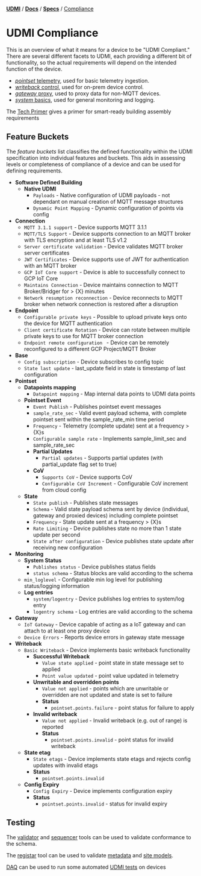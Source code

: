 [**UDMI**](../../) / [**Docs**](../) / [**Specs**](./) / [Compliance](#)

# UDMI Compliance

This is an overview of what it means for a device to be "UDMI Compliant."
There are several different facets to UDMI, each providing a different
bit of functionality, so the actual requirements will depend on the
intended function of the device.

* [_pointset_ telemetry](../messages/pointset.md), used for basic telemetry ingestion.
* [_writeback_ control](./sequences/writeback.md), used for on-prem device control.
* [_gateway_ proxy](gateway.md), used to proxy data for non-MQTT devices.
* [_system_ basics](../messages/system.md), used for general monitoring and logging.

The [Tech Primer](../tech_primer.md) gives a primer for smart-ready building assembly requirements

## Feature Buckets

The _feature buckets_ list classifies the defined functionality within the UDMI specification into
individual features and buckets. This aids in assessing levels or completeness of compliance of a
device and can be used for defining requirements.

*   **Software Defined Building**
    *   **Native UDMI**
        *   `Payloads` - Native configuration of UDMI payloads - not dependant on manual creation of MQTT message structures
        *   `Dynamic Point Mapping` - Dynamic configuration of points via config
*   **Connection**
    *   `MQTT 3.1.1 support` - Device supports MQTT 3.1.1
    *   `MQTT/TLS Support` - Device supports connection to an MQTT broker with TLS encryption and at least TLS v1.2
    *   `Server certificate validation` - Device validates MQTT broker server certificates
    *   `JWT Certificates` - Device supports use of JWT for authentication with an MQTT broker
    *   `GCP IoT Core support` - Device is able to successfully connect to  GCP IoT Core
    *   `Maintains Connection` - Device maintains connection to MQTT Broker/Bridger for > {X} minutes
    *   `Network resumption reconnection` - Device reconnects to MQTT broker when network connection is restored after a disruption
*   **Endpoint**
    *   `Configurable private keys` - Possible to upload private keys onto the device for MQTT authentication
    *   `Client certificate Rotation` - Device can rotate between multiple private keys to use for MQTT broker connection
    *   `Endpoint remote configuration ` - Device can be remotely reconfigured to a different GCP Project/MQTT Broker
*   **Base**
    *   `Config subscription` - Device subscribes to config topic
    *   `State last update` - last_update field in state is timestamp of last configuration
*   **Pointset**
    *   **Datapoints mapping**
        *   `Datapoint mapping` - Map internal data points to UDMI data points
    *   **Pointset Event**
        *   `Event Publish` - Publishes pointset event messages
        *   `sample_rate_sec` - Valid event payload schema, with complete pointset sent within the sample_rate_min time period
        *   `Frequency` - Telemetry (complete update) sent at a frequency > {X}s
        *   `Configurable sample rate` - Implements sample_limit_sec and sample_rate_sec
        *   **Partial Updates**
            *   `Partial updates` - Supports partial updates (with partial_update flag set to true)
        *   **CoV**
            *   `Supports CoV` - Device supports CoV
            *   `Configurable CoV Increment` - Configurable CoV increment from cloud config
    *   **State**
        *   `State publish` - Publishes state messages
        *   `Schema` - Valid state payload schema sent by device (individual, gateway and proxied devices) including complete pointset
        *   `Frequency` - State update sent at a frequency > {X}s
        *   `Rate Limiting` - Device publishes state no more than 1 state update per second
        *   `State after configuration` - Device publishes state update after receiving new configuration
*   **Monitoring**
    *   **System Status**
        *   `Publishes status` - Device publishes status fields
        *   `status schema` - Status blocks are valid according to the schema
    *   `min_loglevel` - Configurable min log level for publishing status/logging information
    *   **Log entries**
        *   `system/logentry` - Device publishes log entries to system/log entry
        *   `logentry schema` - Log entries are valid according to the schema
*   **Gateway**
    *   `IoT Gateway` - Device capable of acting as a IoT gateway and can attach to at least one proxy device
    *   `Device Errors` - Reports device errors in gateway state message
*   **Writeback**
    *   `Basic Writeback` - Device implements basic writeback functionality
        *   **Successful Writeback**
            *   `Value state applied` - point state in state message set to applied
            *   `Point value updated` - point value updated in telemetry
        *   **Unwritable and overridden points**
            *   `Value not applied` - points which are unwritable or overridden are not updated and state is set to failure
            *   **Status**
                *   `pointset.points.failure` - point status for failure to apply
        *   **Invalid writeback**
            *   `Value not applied` - Invalid writeback (e.g. out of range) is reported
            *   **Status**
                *   `pointset.points.invalid` - point status for invalid writeback
    *   **State etag**
        *   `State etags` - Device implements state etags and rejects config updates with invalid etags
        *   **Status**
            *   `pointset.points.invalid`
    *   **Config Expiry**
        *   `Config Expiry` - Device implements configuration expiry
        *   **Status**
            *   `pointset.points.invalid` - status for invalid expiry

## Testing

The [validator](../tools/validator.md) and [sequencer](../tools/sequencer.md) tools can be used to
validate conformance to the schema.

The [registar](../tools/registrar.md#tool-execution) tool can be used to validate
[metadata](metadata.md) and [site models](site_model.md).

[DAQ](https://github.com/adrian-onesight/daq) can be used to run some automated [UDMI
tests](https://github.com/adrian-onesight/daq/blob/master/docs/cloud_tests.md) on devices
